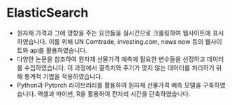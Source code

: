 # ElasticSearch
- 원자재 가격과 그에 영향을 주는 요인들을 실시간으로 크롤링하여 웹사이트에 표시하였습니다. 이를 위해 UN Comtrade, investing.com, news now 등의 웹사이트와 api를 활용하였습니다.
- 다양한 논문을 참조하여 원자재 선물가격 예측에 필요한 변수들을 선정하고 데이터를 수집하였습니다. 이 과정에서 결측치와 주기가 맞지 않는 데이터를 처리하기 위해 통계적 기법을 적용하였습니다.
- Python과 Pytorch 라이브러리를 활용하여 원자재 선물가격 예측 모델을 구축하였습니다. 엑셀과 파이썬, R을 활용하여 전처리 시간을 단축하였습니다.
